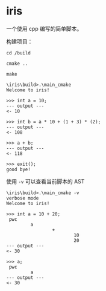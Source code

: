 # iris
一个使用 cpp 编写的简单脚本。

构建项目：

```shell
cd /build

cmake ..

make
```



```shell
\iris\build>.\main_cmake
Welcome to iris!

>>> int a = 10;
--- output ---
<- 10

>>> int b = a * 10 + (1 + 3) * (2);
--- output ---
<- 108

>>> a + b;
--- output ---
<- 118

>>> exit();
good bye!
```

使用 `-v` 可以查看当前脚本的 AST

```
\iris\build>.\main_cmake -v
verbose mode
Welcome to iris!

>>> int a = 10 + 20;
 pwc
         a
                 +
                         10
                         20
--- output ---
<- 30

>>> a;
 pwc
         a
--- output ---
<- 30
```

